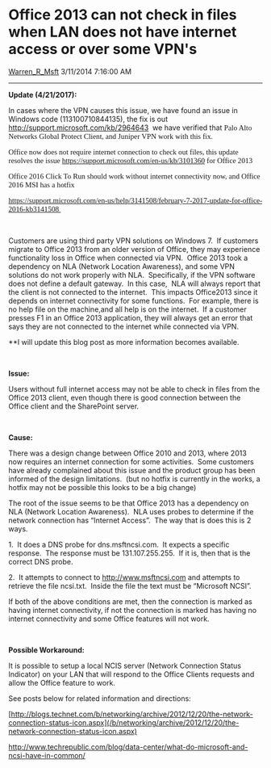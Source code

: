 <div id="page">

# Office 2013 can not check in files when LAN does not have internet access or over some VPN's

[Warren\_R\_Msft](https://social.msdn.microsoft.com/profile/Warren_R_Msft)
3/11/2014 7:16:00 AM

-----

<div id="content">

**Update (4/21/2017):**

In cases where the VPN causes this issue, we have found an issue in
Windows code (113100710844135), the fix is out
<http://support.microsoft.com/kb/2964643>  we have verified
that <span style="font-family: &#39;Calibri&#39;,&#39;sans-serif&#39;;font-size: 11pt">Palo
Alto Networks Global Protect Client, and Juniper VPN work with this
fix.</span>

<span style="font-family: &#39;Calibri&#39;,&#39;sans-serif&#39;;font-size: 11pt">Office
now does not require internet connection to check out files, this update
resolves the issue <https://support.microsoft.com/en-us/kb/3101360> for
Office
2013</span>

<span style="font-family: &#39;Calibri&#39;,&#39;sans-serif&#39;;font-size: 11pt">Office
2016 Click To Run should work without internet connectivity now, and
Office 2016 MSI has a hotfix
</span>

<span style="font-family: &#39;Calibri&#39;,&#39;sans-serif&#39;;font-size: 11pt">https://support.microsoft.com/en-us/help/3141508/february-7-2017-update-for-office-2016-kb3141508 </span>

 

<span style="font-family: &#39;Calibri&#39;,&#39;sans-serif&#39;;font-size: 11pt"></span>Customers
are using third party VPN solutions on Windows 7.  If customers migrate
to Office 2013 from an older version of Office, they may experience
functionality loss in Office when connected via VPN.  Office 2013 took a
dependency on NLA (Network Location Awareness), and some VPN solutions
do not work properly with NLA.  Specifically, if the VPN software does
not define a default gateway.  In this case,  NLA will always report
that the client is not connected to the internet.  This impacts
Office2013 since it depends on internet connectivity for some
functions.  For example, there is no help file on the machine,and all
help is on the internet.  If a customer presses F1 in an Office 2013
application, they will always get an error that says they are not
connected to the internet while connected via VPN.

\*\*I will update this blog post as more information becomes available.

 

**Issue:**

Users without full internet access may not be able to check in files
from the Office 2013 client, even though there is good connection
between the Office client and the SharePoint server.

 

**Cause:**

There was a design change between Office 2010 and 2013, where 2013 now
requires an internet connection for some activities.  Some customers
have already complained about this issue and the product group has been
informed of the design limitations.  (but no hotfix is currently in the
works, a hotfix may not be possible this looks to be a big change)

The root of the issue seems to be that Office 2013 has a dependency on
NLA (Network Location Awareness).  NLA uses probes to determine if the
network connection has “Internet Access”.  The way that is does this is
2 ways.

1.  It does a DNS probe for dns.msftncsi.com.  It expects a specific
response.  The response must be 131.107.255.255.  If it is, then that is
the correct DNS probe.

2.  It attempts to connect to <http://www.msftncsi.com> and attempts to
retrieve the file ncsi.txt.  Inside the file the text must be “Microsoft
NCSI”.

If both of the above conditions are met, then the connection is marked
as having internet connectivity, if not the connection is marked has
having no internet connectivity and some Office features will not work.

 

**Possible Workaround:**

It is possible to setup a local NCIS server (Network Connection Status
Indicator) on your LAN that will respond to the Office Clients requests
and allow the Office feature to work.

See posts below for related information and
directions:

[http://blogs.technet.com/b/networking/archive/2012/12/20/the-network-connection-status-icon.aspx](/b/networking/archive/2012/12/20/the-network-connection-status-icon.aspx)

<http://www.techrepublic.com/blog/data-center/what-do-microsoft-and-ncsi-have-in-common/>

 

</div>

</div>

